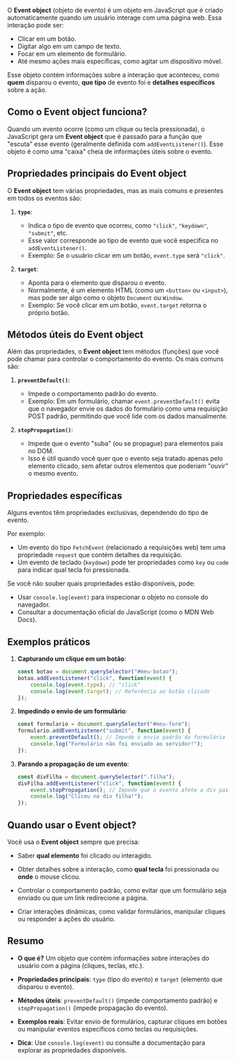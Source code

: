 O **Event object** (objeto de evento) é um objeto em JavaScript que é criado automaticamente quando um usuário interage com uma página web. Essa interação pode ser:

- Clicar em um botão.
- Digitar algo em um campo de texto.
- Focar em um elemento de formulário.
- Até mesmo ações mais específicas, como agitar um dispositivo móvel.

Esse objeto contém informações sobre a interação que aconteceu, como **quem** disparou o evento, **que tipo** de evento foi e **detalhes específicos** sobre a ação.

## Como o Event object funciona?

Quando um evento ocorre (como um clique ou tecla pressionada), o JavaScript gera um **Event object** que é passado para a função que "escuta" esse evento (geralmente definida com `addEventListener()`). Esse objeto é como uma "caixa" cheia de informações úteis sobre o evento.

## Propriedades principais do Event object

O **Event object** tem várias propriedades, mas as mais comuns e presentes em todos os eventos são:

1. **`type`**:
   - Indica o tipo de evento que ocorreu, como `"click"`, `"keydown"`, `"submit"`, etc.
   - Esse valor corresponde ao tipo de evento que você especifica no `addEventListener()`.
   - Exemplo: Se o usuário clicar em um botão, `event.type` será `"click"`.

2. **`target`**:
   - Aponta para o elemento que disparou o evento.
   - Normalmente, é um elemento HTML (como um `<button>` ou `<input>`), mas pode ser algo como o objeto `Document` ou `Window`.
   - Exemplo: Se você clicar em um botão, `event.target` retorna o próprio botão.

## Métodos úteis do Event object

Além das propriedades, o **Event object** tem métodos (funções) que você pode chamar para controlar o comportamento do evento. Os mais comuns são:

1. **`preventDefault()`**:
   - Impede o comportamento padrão do evento.
   - Exemplo: Em um formulário, chamar `event.preventDefault()` evita que o navegador envie os dados do formulário como uma requisição POST padrão, permitindo que você lide com os dados manualmente.

2. **`stopPropagation()`**:
   - Impede que o evento "suba" (ou se propague) para elementos pais no DOM.
   - Isso é útil quando você quer que o evento seja tratado apenas pelo elemento clicado, sem afetar outros elementos que poderiam "ouvir" o mesmo evento.

## Propriedades específicas

Alguns eventos têm propriedades exclusivas, dependendo do tipo de evento. 

Por exemplo:
- Um evento do tipo `FetchEvent` (relacionado a requisições web) tem uma propriedade `request` que contém detalhes da requisição.
- Um evento de teclado (`keydown`) pode ter propriedades como `key` ou `code` para indicar qual tecla foi pressionada.

Se você não souber quais propriedades estão disponíveis, pode:
- Usar `console.log(event)` para inspecionar o objeto no console do navegador.
- Consultar a documentação oficial do JavaScript (como o MDN Web Docs).

## Exemplos práticos

1. **Capturando um clique em um botão**:
   ```javascript
   const botao = document.querySelector("#meu-botao");
   botao.addEventListener("click", function(event) {
       console.log(event.type); // "click"
       console.log(event.target); // Referência ao botão clicado
   });
   ```

2. **Impedindo o envio de um formulário**:
   ```javascript
   const formulario = document.querySelector("#meu-form");
   formulario.addEventListener("submit", function(event) {
       event.preventDefault(); // Impede o envio padrão do formulário
       console.log("Formulário não foi enviado ao servidor!");
   });
   ```

3. **Parando a propagação de um evento**:
   ```javascript
   const divFilha = document.querySelector(".filha");
   divFilha.addEventListener("click", function(event) {
       event.stopPropagation(); // Impede que o evento afete a div pai
       console.log("Clicou na div filha!");
   });
   ```

## Quando usar o Event object?

Você usa o **Event object** sempre que precisa:
- Saber **qual elemento** foi clicado ou interagido.
  
- Obter detalhes sobre a interação, como **qual tecla** foi pressionada ou **onde** o mouse clicou.
  
- Controlar o comportamento padrão, como evitar que um formulário seja enviado ou que um link redirecione a página.
  
- Criar interações dinâmicas, como validar formulários, manipular cliques ou responder a ações do usuário.

## Resumo

- **O que é?** Um objeto que contém informações sobre interações do usuário com a página (cliques, teclas, etc.).
  
- **Propriedades principais**: `type` (tipo do evento) e `target` (elemento que disparou o evento).
  
- **Métodos úteis**: `preventDefault()` (impede comportamento padrão) e `stopPropagation()` (impede propagação do evento).
  
- **Exemplos reais**: Evitar envio de formulários, capturar cliques em botões ou manipular eventos específicos como teclas ou requisições.
  
- **Dica**: Use `console.log(event)` ou consulte a documentação para explorar as propriedades disponíveis.


